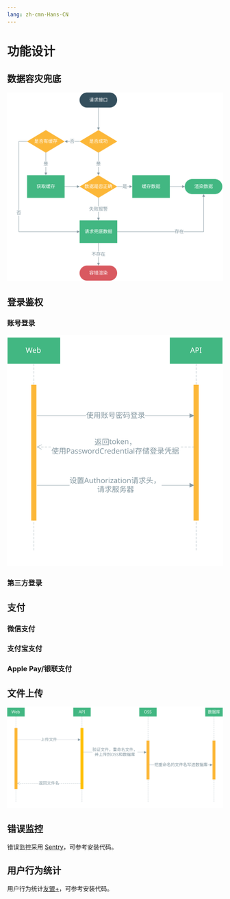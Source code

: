 ```yaml
---
lang: zh-cmn-Hans-CN
---
```


# 功能设计

## 数据容灾兜底

![数据容灾兜底](./images/data-backup.svg)

## 登录鉴权

### 账号登录

![账号登录鉴权](./images/passport.svg)

### 第三方登录

## 支付

### 微信支付

### 支付宝支付

### Apple Pay/银联支付

## 文件上传

![文件上传](./images/file-upload.svg)

## 错误监控

错误监控采用 [Sentry](https://docs.sentry.io/platforms/javascript/vue/)，可参考安装代码。

## 用户行为统计

用户行为统计[友盟+](https://web.umeng.com/main.php?spm=a211g2.182260.0.0.6eeb9761FrLzzK&c=user&a=index)，可参考安装代码。
